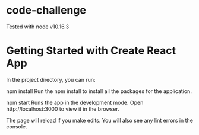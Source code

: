 # code-challenge

Tested with node v10.16.3

# Getting Started with Create React App

In the project directory, you can run:

npm install
Run the npm install to install all the packages for the application.

npm start
Runs the app in the development mode. Open http://localhost:3000 to view it in the browser.

The page will reload if you make edits. You will also see any lint errors in the console.

